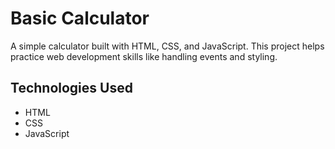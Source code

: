 # Basic Calculator

A simple calculator built with HTML, CSS, and JavaScript. This project helps practice web development skills like handling events and styling.

## Technologies Used
- HTML
- CSS
- JavaScript

